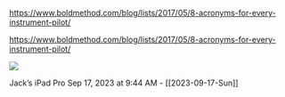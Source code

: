 https://www.boldmethod.com/blog/lists/2017/05/8-acronyms-for-every-instrument-pilot/

https://www.boldmethod.com/blog/lists/2017/05/8-acronyms-for-every-instrument-pilot/

![](<file:///Users/johnoleary/Library/Mobile Documents/iCloud~is~workflow~my~workflows/Documents/Screenshots/2023-09-17 094436.png>)

Jack’s iPad Pro
Sep 17, 2023 at 9:44 AM - [[2023-09-17-Sun]]

